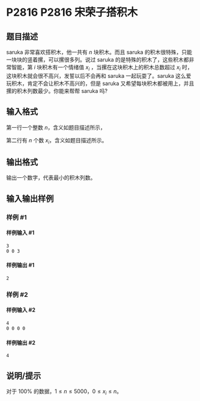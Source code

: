 # P2816 P2816 宋荣子搭积木

## 题目描述

saruka 非常喜欢搭积木，他一共有 $n$ 块积木。而且 saruka 的积木很特殊，只能一块块的竖着摞，可以摞很多列。说过 saruka 的是特殊的积木了，这些积木都非常智能，第 $i$ 块积木有一个情绪值 $x_i$ ，当摞在这块积木上的积木总数超过 $x_i$ 时，这块积木就会很不高兴，发誓以后不会再和 saruka 一起玩耍了。saruka 这么爱玩积木，肯定不会让积木不高兴的，但是 saruka 又希望每块积木都被用上，并且摞的积木列数最少。你能来帮帮 saruka 吗?

## 输入格式

第一行一个整数 $n$，含义如题目描述所示，

第二行有 $n$ 个数 $x_i$，含义如题目描述所示。

## 输出格式

输出一个数字，代表最小的积木列数。

## 输入输出样例

### 样例 #1

#### 样例输入 #1

```
3
0 0 3
```

#### 样例输出 #1

```
2
```

### 样例 #2

#### 样例输入 #2

```
4
0 0 0 0
```

#### 样例输出 #2

```
4
```

## 说明/提示

对于 $100 \%$ 的数据，$1 \le n \le 5000$，$0 \le x_i \le n$。
